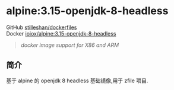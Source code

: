 # alpine:3.15-openjdk-8-headless

GitHub [stilleshan/dockerfiles](https://github.com/stilleshan/dockerfiles)  
Docker [ioiox/alpine:3.15-openjdk-8-headless](https://hub.docker.com/r/ioiox/alpine)
> *docker image support for X86 and ARM*

## 简介
基于 alpine 的 openjdk 8 headless 基础镜像,用于 zfile 项目.
